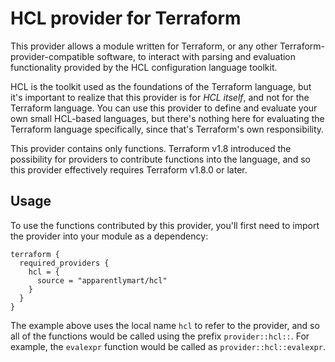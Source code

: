 # HCL provider for Terraform

This provider allows a module written for Terraform, or any other
Terraform-provider-compatible software, to interact with parsing and
evaluation functionality provided by the HCL configuration language toolkit.

HCL is the toolkit used as the foundations of the Terraform language, but it's
important to realize that this provider is for _HCL itself_, and not for
the Terraform language. You can use this provider to define and evaluate
your own small HCL-based languages, but there's nothing here for evaluating
the Terraform language specifically, since that's Terraform's own
responsibility.

This provider contains only functions. Terraform v1.8 introduced the possibility
for providers to contribute functions into the language, and so this provider
effectively requires Terraform v1.8.0 or later.

## Usage

To use the functions contributed by this provider, you'll first need to import
the provider into your module as a dependency:

```hcl
terraform {
  required_providers {
    hcl = {
      source = "apparentlymart/hcl"
    }
  }
}
```

The example above uses the local name `hcl` to refer to the provider, and so
all of the functions would be called using the prefix `provider::hcl::`. For
example, the `evalexpr` function would be called as `provider::hcl::evalexpr`.
